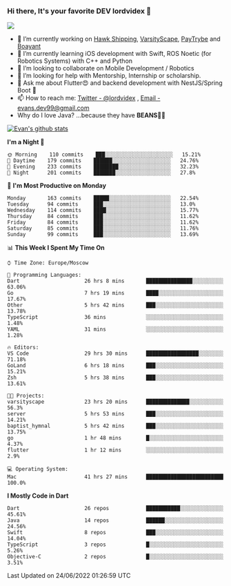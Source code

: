 ### Hi there, It's your favorite DEV lordvidex 👋
<img src="https://komarev.com/ghpvc/?username=lordvidex&label=Views&color=blue&style=plastic" />
<!--
**lordvidex/lordvidex** is a ✨ _special_ ✨ repository because its `README.md` (this file) appears on your GitHub profile.
Here are some ideas to get you started:
-->

- 🔭 I’m currently working on [Hawk Shipping](https://hawkshipping.com), [VarsityScape](https://varsityscape.com), [PayTrybe](https://www.paytrybe.com) and [Boayant](https://www.github.com/boayant-dev)
- 🌱 I’m currently learning iOS development with Swift, ROS Noetic (for Robotics Systems) with C++ and Python
- 👯 I’m looking to collaborate on Mobile Development / Robotics
- 🤔 I’m looking for help with Mentorship, Internship or scholarship.
- 💬 Ask me about Flutter😍 and backend development with NestJS/Spring Boot 🔮
- 📫 How to reach me: [Twitter - @lordvidex](https://twitter.com/lordvidex) , [Email - evans.dev99@gmail.com](mailto:evans.dev99@gmail.com?body=Hello%20Evans,)
- Why do I love Java? ...because they have **BEANS**🤤😋

<div>
<!-- <a href="https://github.com/lordvidex">
  <img src="https://github-readme-stats.vercel.app/api/top-langs/?username=lordvidex&theme=light" />
</a>    -->
<!-- [![Top Langs](https://github-readme-stats.vercel.app/api/top-langs/?username=lordvidex)](https://github.com/lordvidex/)  -->

<a href="https://github.com/lordvidex">
 <img src="https://github-readme-stats.vercel.app/api?username=lordvidex&show_icons=true&theme=light&line_height=27" alt="Evan's github stats"/>
</a>
</div>


<!--
  <a href="https://github.com/iampawan/FlutterExampleApps">
    <img align="center" src="https://github-readme-stats.vercel.app/api/pin/?username=iampawan&repo=FlutterExampleApps&theme=light" />

  </a>
  <a href="https://github.com/iampawan/VelocityX">
   <img align="center" src="https://github-readme-stats.vercel.app/api/pin/?username=iampawan&repo=VelocityX&theme=light" />
  </a>
-->
<!--START_SECTION:waka-->
**I'm a Night 🦉** 

```text
🌞 Morning    110 commits    ███░░░░░░░░░░░░░░░░░░░░░░   15.21% 
🌆 Daytime    179 commits    ██████░░░░░░░░░░░░░░░░░░░   24.76% 
🌃 Evening    233 commits    ████████░░░░░░░░░░░░░░░░░   32.23% 
🌙 Night      201 commits    ███████░░░░░░░░░░░░░░░░░░   27.8%

```
📅 **I'm Most Productive on Monday** 

```text
Monday       163 commits    █████░░░░░░░░░░░░░░░░░░░░   22.54% 
Tuesday      94 commits     ███░░░░░░░░░░░░░░░░░░░░░░   13.0% 
Wednesday    114 commits    ████░░░░░░░░░░░░░░░░░░░░░   15.77% 
Thursday     84 commits     ███░░░░░░░░░░░░░░░░░░░░░░   11.62% 
Friday       84 commits     ███░░░░░░░░░░░░░░░░░░░░░░   11.62% 
Saturday     85 commits     ███░░░░░░░░░░░░░░░░░░░░░░   11.76% 
Sunday       99 commits     ███░░░░░░░░░░░░░░░░░░░░░░   13.69%

```


📊 **This Week I Spent My Time On** 

```text
⌚︎ Time Zone: Europe/Moscow

💬 Programming Languages: 
Dart                     26 hrs 8 mins       ███████████████░░░░░░░░░░   63.06% 
Go                       7 hrs 19 mins       ████░░░░░░░░░░░░░░░░░░░░░   17.67% 
Other                    5 hrs 42 mins       ███░░░░░░░░░░░░░░░░░░░░░░   13.78% 
TypeScript               36 mins             ░░░░░░░░░░░░░░░░░░░░░░░░░   1.48% 
YAML                     31 mins             ░░░░░░░░░░░░░░░░░░░░░░░░░   1.28%

🔥 Editors: 
VS Code                  29 hrs 30 mins      █████████████████░░░░░░░░   71.18% 
GoLand                   6 hrs 18 mins       ███░░░░░░░░░░░░░░░░░░░░░░   15.21% 
Zsh                      5 hrs 38 mins       ███░░░░░░░░░░░░░░░░░░░░░░   13.61%

🐱‍💻 Projects: 
varsityscape             23 hrs 20 mins      ██████████████░░░░░░░░░░░   56.3% 
server                   5 hrs 53 mins       ███░░░░░░░░░░░░░░░░░░░░░░   14.21% 
baptist_hymnal           5 hrs 42 mins       ███░░░░░░░░░░░░░░░░░░░░░░   13.75% 
go                       1 hr 48 mins        █░░░░░░░░░░░░░░░░░░░░░░░░   4.37% 
flutter                  1 hr 12 mins        ░░░░░░░░░░░░░░░░░░░░░░░░░   2.9%

💻 Operating System: 
Mac                      41 hrs 27 mins      █████████████████████████   100.0%

```

**I Mostly Code in Dart** 

```text
Dart                     26 repos            ███████████░░░░░░░░░░░░░░   45.61% 
Java                     14 repos            ██████░░░░░░░░░░░░░░░░░░░   24.56% 
Swift                    8 repos             ███░░░░░░░░░░░░░░░░░░░░░░   14.04% 
TypeScript               3 repos             █░░░░░░░░░░░░░░░░░░░░░░░░   5.26% 
Objective-C              2 repos             █░░░░░░░░░░░░░░░░░░░░░░░░   3.51%

```



 Last Updated on 24/06/2022 01:26:59 UTC
<!--END_SECTION:waka-->
